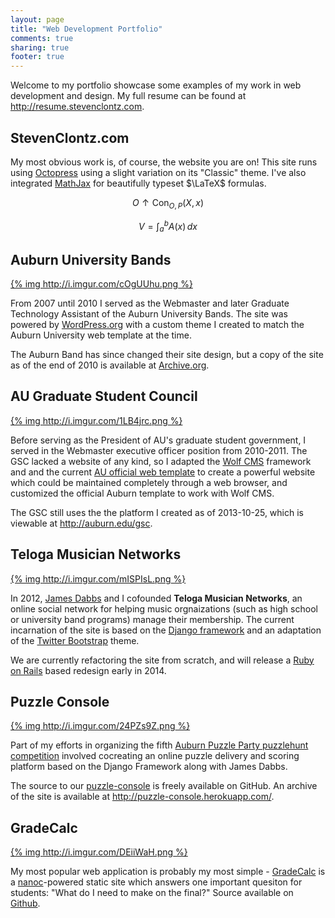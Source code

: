 ```yaml
---
layout: page
title: "Web Development Portfolio"
comments: true
sharing: true
footer: true
---
```


Welcome to my portfolio showcase some examples of my work in web development and design. My full resume can be found at <http://resume.stevenclontz.com>.

## StevenClontz.com

My most obvious work is, of course, the website you are on! This site runs using [Octopress](http://octopress.org/) using a slight variation on its "Classic" theme. I've also integrated [MathJax](http://www.mathjax.org/) for beautifully typeset $\LaTeX$ formulas.

$$ O \uparrow \text{Con}_{O,P}(X,x) $$

$$ V = \int_a^b A(x)\,dx $$

## Auburn University Bands

[{% img http://i.imgur.com/cOgUUhu.png %}](https://web.archive.org/web/20101231000533/http://band.auburn.edu/)

From 2007 until 2010 I served as the Webmaster and later Graduate Technology Assistant of the Auburn University Bands. The site was powered by [WordPress.org](http://wordpress.org/) with a custom theme I created to match the Auburn University web template at the time.

The Auburn Band has since changed their site design, but a copy of the site as of the end of 2010 is available at [Archive.org](https://web.archive.org/web/20101231000533/http://band.auburn.edu/).

## AU Graduate Student Council

[{% img http://i.imgur.com/1LB4jrc.png %}](http://auburn.edu/gsc)

Before serving as the President of AU's graduate student government, I served in the Webmaster executive officer position from 2010-2011. The GSC lacked a website of any kind, so I adapted the [Wolf CMS](http://www.wolfcms.org/) framework and and the current [AU official web template](http://www.auburn.edu/template/) to create a powerful website which could be maintained completely through a web browser, and customized the official Auburn template to work with Wolf CMS.

The GSC still uses the the platform I created as of 2013-10-25, which is viewable at <http://auburn.edu/gsc>.

## Teloga Musician Networks

[{% img http://i.imgur.com/mISPIsL.png %}](https://www.teloga.com)

In 2012, [James Dabbs](http://www.jdabbs.com) and I cofounded **Teloga Musician Networks**, an online social network for helping music orgnaizations (such as high school or university band programs) manage their membership. The current incarnation of the site is based on the [Django framework](https://www.djangoproject.com/) and an adaptation of the [Twitter Bootstrap](http://twitter.github.com/bootstrap/) theme.

We are currently refactoring the site from scratch, and will release a [Ruby on Rails](http://rubyonrails.org/) based redesign early in 2014.

## Puzzle Console

[{% img http://i.imgur.com/24PZs9Z.png %}](https://github.com/jamesdabbs/puzzle-console)

Part of my efforts in organizing the fifth [Auburn Puzzle Party puzzlehunt competition](http://auburnpuzzleparty.wikia.com/wiki/APP5) involved cocreating an online puzzle delivery and scoring platform based on the Django Framework along with James Dabbs.

The source to our [puzzle-console](https://github.com/jamesdabbs/puzzle-console) is freely available on GitHub. An archive of the site is available at <http://puzzle-console.herokuapp.com/>.

## GradeCalc

[{% img http://i.imgur.com/DEiiWaH.png %}](http://gradecalc.stevenclontz.com)

My most popular web application is probably my most simple - [GradeCalc](http://gradecalc.stevenclontz.com) is a [nanoc](http://nanoc.ws)-powered static site which answers one important quesiton for students: "What do I need to make on the final?" Source available on [Github](http://github.com/StevenClontz/GradeCalc).